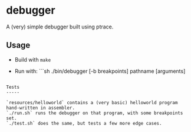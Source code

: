 debugger
========

A (very) simple debugger built using ptrace.

Usage
-----

* Build with `make`

* Run with: ```sh
./bin/debugger [-b breakpoints] pathname [arguments]
```

Tests
-----

`resources/helloworld` contains a (very basic) helloworld program hand-written in assembler.  
`./run.sh` runs the debugger on that program, with some breakpoints set.  
`./test.sh` does the same, but tests a few more edge cases.


